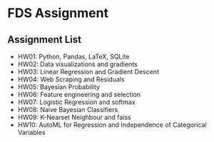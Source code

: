 
# FDS Assignment

## Assignment List
- HW01: Python, Pandas, LaTeX, SQLite
- HW02: Data visualizations and gradients
- HW03: Linear Regression and Gradient Descent
- HW04: Web Scraping and Residuals
- HW05: Bayesian Probability
- HW06: Feature engineering and selection
- HW07: Logistic Regression and softmax
- HW08: Naive Bayesian Classifiers
- HW09: K-Nearset Neighbour and faiss
- HW10: AutoML for Regression and Independence of Categorical Variables 

